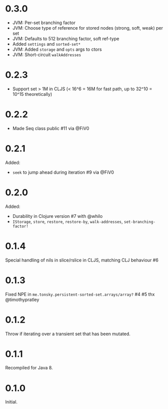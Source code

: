 # 0.3.0

- JVM: Per-set branching factor
- JVM: Choose type of reference for stored nodes (strong, soft, weak) per set
- JVM: Defaults to 512 branching factor, soft ref-type
- Added `settings` and `sorted-set*`
- JVM: Added `storage` and `opts` args to ctors
- JVM: Short-circuit `walkAddresses`

# 0.2.3

- Support set > 1M in CLJS (< 16^6 = 16M for fast path, up to 32^10 = 10^15 theoretically)

# 0.2.2

- Made Seq class public #11 via @FiV0

# 0.2.1

Added:

- `seek` to jump ahead during iteration #9 via @FiV0

# 0.2.0

Added:

- Durability in Clojure version #7 with @whilo
- `IStorage`, `store`, `restore`, `restore-by`, `walk-addresses`, `set-branching-factor!`

# 0.1.4

Special handling of nils in slice/rslice in CLJS, matching CLJ behaviour #6

# 0.1.3

Fixed NPE in `me.tonsky.persistent-sorted-set.arrays/array?` #4 #5 thx @timothypratley

# 0.1.2

Throw if iterating over a transient set that has been mutated.

# 0.1.1

Recompiled for Java 8.

# 0.1.0

Initial.
